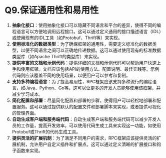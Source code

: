 # Q9.保证通用性和易用性

1. **抽象化接口**：使用抽象化接口可以隐藏不同语言和平台的差异，使得不同的编程语言可以方便地调用远程接口。这可以通过定义通用的接口描述语言（IDL）或使用现有的IDL工具（如Protobuf、Thrift等）来实现。
2. **使用标准化的数据类型**：为了确保框架的通用性，需要定义标准化的数据类型，以便不同语言之间可以正确地传递数据。这可以通过使用现有的标准数据类型库（如Apache Thrift的类型库）来实现。
3. **提供丰富的文档和示例代码**：提供详细的文档和示例代码可以帮助用户快速上手和使用框架。文档应该包括API的使用方法、配置说明、最佳实践等。示例代码则应该覆盖不同的使用场景，以便用户可以参考和复制。
4. **支持多种编程语言**：为了提高易用性，RPC框架应该支持多种流行的编程语言，如Java、Python、Go等。这可以让更多的开发人员能够使用该框架，并减少学习成本。
5. **简化配置和部署**：尽量简化配置和部署的步骤，使得用户可以轻松地部署和配置服务。这可以通过提供默认的配置文件和部署脚本来实现，或者提供可视化的管理界面。
6. **自动生成客户端和服务端代码**：自动生成客户端和服务端代码可以减少开发人员的工作量，提高开发效率。可以使用代码生成工具来实现这一功能，如使用Protobuf或Thrift的代码生成工具。
7. **提供灵活的扩展机制**：为了满足不同用户的需求，RPC框架应该提供灵活的扩展机制，允许用户自定义插件和扩展点。这可以通过定义清晰的扩展接口和钩子函数来实现。
